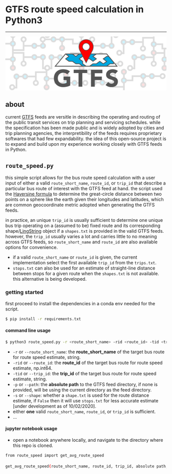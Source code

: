# GTFS route speed calculation in Python3

---

![image](assets/GTFS_post_title_600x200@2x.png)

## about

current [GTFS](https://gtfs.org/best-practices/#introduction) feeds are versitle in describing the operating and routing of the public transit services on trip planning and servicing schedules. while the specification has been made public and is widely adopted by cities and trip planning agencies, the interpretibility of the feeds requires proprietary softwares that had few expandability. the idea of this open-source project is to expand and build upon my experience working closely with GTFS feeds in Python.

## `route_speed.py`

this simple script allows for the bus route speed calculation with a user input of either a valid `route_short_name`, `route_id`, or `trip_id` that describe a particular bus route of interest with the GTFS feed at hand. the script used the [Haversine formula](https://en.wikipedia.org/wiki/Haversine_formula) to determine the great-circle distance between two points on a sphere like the earth given their longitudes and latitudes, which are common geocoordinate metric adopted when generating the GTFS feeds.

in practice, an unique `trip_id` is usually sufficient to determine one unique bus trip operating on a (assumed to be) fixed route and its corresponding shape/[LingString](https://shapely.readthedocs.io/en/latest/manual.html#linestrings) object if a `shapes.txt` is provided in the valid GTFS feeds. however, the `trip_id` usually varies a lot and carries little to no meaning across GTFS feeds, so `route_short_name` and `route_id` are also available options for convenience.

- if a valid `route_short_name` or `route_id` is given, the current implementation select the first available `trip_id` from the `trips.txt`.
- `stops.txt` can also be used for an estimate of straight-line distance between stops for a given route when the `shapes.txt` is not available. this alternative is being developed.


### getting started

first proceed to install the dependencies in a conda env needed for the script.

```bash
$ pip install -r requirements.txt
```

#### command line usage

```bash
$ python3 route_speed.py -r <route_short_name> -rid <route_id> -tid <trip_id> -p <abs_path_to_gtfs> -s <True/False>
```

- `-r` or `--route_short_name`: the **route_short_name** of the target bus route for route speed estimate, string. 
- `-rid` or `--route_id`: the **route_id** of the target bus route for route speed estimate, np.int64.
- `-tid` or `--trip_id`: the **trip_id** of the target bus route for route speed estimate, string.
- `-p` or `--path`: the **absolute path** to the GTFS feed directory, if none is provided, will be using the current directory as the feed directory.
- `-s` or `--shape`: whether a `shape.txt` is used for the route distance estimate, if `False` then it will use `stops.txt` for less accurate estimate [under development as of 10/02/2020].
- either **one** valid `route_short_name`, `route_id`, or `trip_id` is sufficient.
- ...

#### jupyter notebook usage

- open a notebook anywhere locally, and navigate to the directory where this repo is cloned. 

```bash
from route_speed import get_avg_route_speed

get_avg_route_speed(route_short_name, route_id, trip_id, absolute path, hasShape)
```
